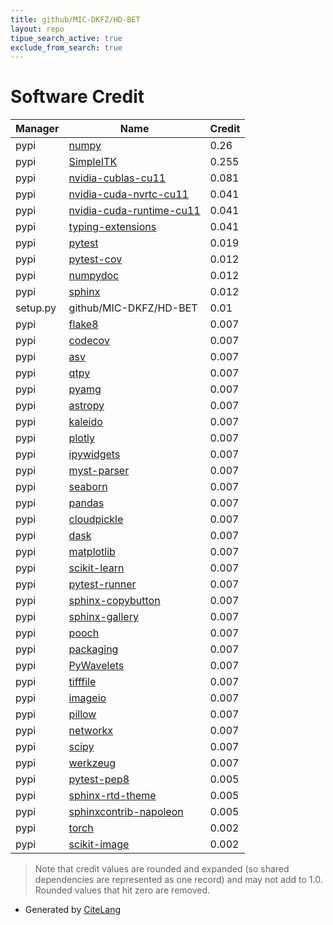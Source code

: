 ```yaml
---
title: github/MIC-DKFZ/HD-BET
layout: repo
tipue_search_active: true
exclude_from_search: true
---
```

# Software Credit

|Manager|Name|Credit|
|-------|----|------|
|pypi|[numpy](https://www.numpy.org)|0.26|
|pypi|[SimpleITK](http://simpleitk.org/)|0.255|
|pypi|[nvidia-cublas-cu11](https://developer.nvidia.com/cuda-zone)|0.081|
|pypi|[nvidia-cuda-nvrtc-cu11](https://developer.nvidia.com/cuda-zone)|0.041|
|pypi|[nvidia-cuda-runtime-cu11](https://developer.nvidia.com/cuda-zone)|0.041|
|pypi|[typing-extensions](https://typing.readthedocs.io/)|0.041|
|pypi|[pytest](https://pypi.org/project/pytest)|0.019|
|pypi|[pytest-cov](https://github.com/pytest-dev/pytest-cov)|0.012|
|pypi|[numpydoc](https://pypi.org/project/numpydoc)|0.012|
|pypi|[sphinx](https://pypi.org/project/sphinx)|0.012|
|setup.py|github/MIC-DKFZ/HD-BET|0.01|
|pypi|[flake8](https://pypi.org/project/flake8)|0.007|
|pypi|[codecov](https://pypi.org/project/codecov)|0.007|
|pypi|[asv](https://pypi.org/project/asv)|0.007|
|pypi|[qtpy](https://pypi.org/project/qtpy)|0.007|
|pypi|[pyamg](https://pypi.org/project/pyamg)|0.007|
|pypi|[astropy](https://pypi.org/project/astropy)|0.007|
|pypi|[kaleido](https://pypi.org/project/kaleido)|0.007|
|pypi|[plotly](https://pypi.org/project/plotly)|0.007|
|pypi|[ipywidgets](https://pypi.org/project/ipywidgets)|0.007|
|pypi|[myst-parser](https://pypi.org/project/myst-parser)|0.007|
|pypi|[seaborn](https://pypi.org/project/seaborn)|0.007|
|pypi|[pandas](https://pypi.org/project/pandas)|0.007|
|pypi|[cloudpickle](https://pypi.org/project/cloudpickle)|0.007|
|pypi|[dask](https://pypi.org/project/dask)|0.007|
|pypi|[matplotlib](https://pypi.org/project/matplotlib)|0.007|
|pypi|[scikit-learn](https://pypi.org/project/scikit-learn)|0.007|
|pypi|[pytest-runner](https://pypi.org/project/pytest-runner)|0.007|
|pypi|[sphinx-copybutton](https://pypi.org/project/sphinx-copybutton)|0.007|
|pypi|[sphinx-gallery](https://pypi.org/project/sphinx-gallery)|0.007|
|pypi|[pooch](https://pypi.org/project/pooch)|0.007|
|pypi|[packaging](https://pypi.org/project/packaging)|0.007|
|pypi|[PyWavelets](https://pypi.org/project/PyWavelets)|0.007|
|pypi|[tifffile](https://pypi.org/project/tifffile)|0.007|
|pypi|[imageio](https://pypi.org/project/imageio)|0.007|
|pypi|[pillow](https://pypi.org/project/pillow)|0.007|
|pypi|[networkx](https://pypi.org/project/networkx)|0.007|
|pypi|[scipy](https://pypi.org/project/scipy)|0.007|
|pypi|[werkzeug](https://pypi.org/project/werkzeug)|0.007|
|pypi|[pytest-pep8](https://pypi.org/project/pytest-pep8)|0.005|
|pypi|[sphinx-rtd-theme](https://pypi.org/project/sphinx-rtd-theme)|0.005|
|pypi|[sphinxcontrib-napoleon](https://pypi.org/project/sphinxcontrib-napoleon)|0.005|
|pypi|[torch](https://pytorch.org/)|0.002|
|pypi|[scikit-image](https://scikit-image.org)|0.002|


> Note that credit values are rounded and expanded (so shared dependencies are represented as one record) and may not add to 1.0. Rounded values that hit zero are removed.


- Generated by [CiteLang](https://github.com/vsoch/citelang)
